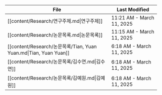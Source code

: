 <!-- QueryToSerialize: TABLE file.mtime AS "Last Modified" FROM "content" WHERE file.name != "index" SORT file.mtime DESC LIMIT 5 -->
<!-- SerializedQuery: TABLE file.mtime AS "Last Modified" FROM "content" WHERE file.name != "index" SORT file.mtime DESC LIMIT 5 -->

| File                                                          | Last Modified             |
| ------------------------------------------------------------- | ------------------------- |
| [[content/Research/연구주제.md\|연구주제]]                            | 11:21 AM - March 11, 2025 |
| [[content/Research/논문목록.md\|논문목록]]                            | 11:15 AM - March 11, 2025 |
| [[content/Research/논문목록/Tian, Yuan Yuan.md\|Tian, Yuan Yuan]] | 6:18 AM - March 11, 2025  |
| [[content/Research/논문목록/김수연.md\|김수연]]                         | 6:18 AM - March 11, 2025  |
| [[content/Research/논문목록/김예원.md\|김예원]]                         | 6:18 AM - March 11, 2025  |
<!-- SerializedQuery END -->
